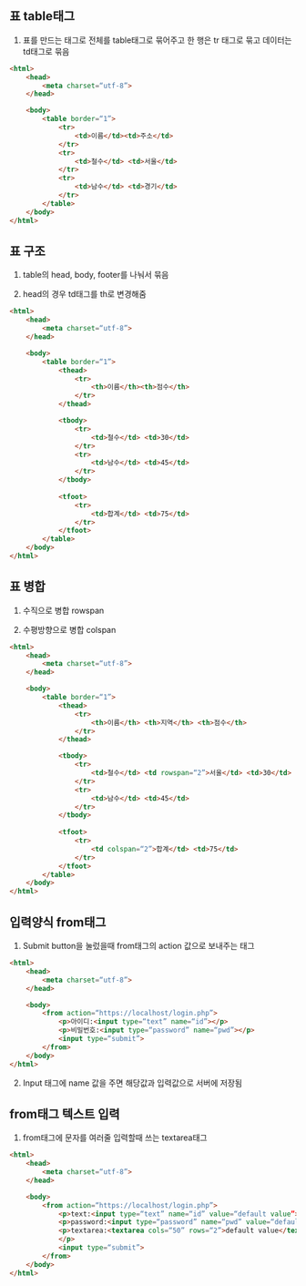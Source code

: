 ## 표 table태그

1. 표를 만드는 태그로 전체를 table태그로 묶어주고 한 행은 tr 태그로 묶고 데이터는 td태그로 묶음
```html
<html>
	<head>
		<meta charset=“utf-8”>
	</head>

	<body>
		<table border=“1”>
			<tr>
				<td>이름</td><td>주소</td>
			</tr>
			<tr>
				<td>철수</td> <td>서울</td>
			</tr>
			<tr>				
				<td>남수</td> <td>경기</td>
			</tr>
		</table>
	</body>
</html>
```
## 표 구조

1. table의 head, body, footer를 나눠서 묶음

2. head의 경우 td태그를 th로 변경해줌
```html
<html>
	<head>
		<meta charset=“utf-8”>
	</head>

	<body>
		<table border=“1”>
			<thead>
				<tr>
					<th>이름</th><th>점수</th>
				</tr>
			</thead>

			<tbody>
				<tr>
					<td>철수</td> <td>30</td>
				</tr>
				<tr>				
					<td>남수</td> <td>45</td>
				</tr>
			</tbody>
		
			<tfoot>
				<tr>				
					<td>합계</td> <td>75</td>
				</tr>
			</tfoot>
		</table>
	</body>
</html>
```
## 표 병합

1. 수직으로 병합 rowspan

2. 수평방향으로 병합 colspan
```html
<html>
	<head>
		<meta charset=“utf-8”>
	</head>

	<body>
		<table border=“1”>
			<thead>
				<tr>
					<th>이름</th> <th>지역</th> <th>점수</th>
				</tr>
			</thead>

			<tbody>
				<tr>
					<td>철수</td> <td rowspan=“2”>서울</td> <td>30</td>
				</tr>
				<tr>				
					<td>남수</td> <td>45</td>
				</tr>
			</tbody>
		
			<tfoot>
				<tr>				
					<td colspan=“2”>합계</td> <td>75</td>
				</tr>
			</tfoot>
		</table>
	</body>
</html>
```

## 입력양식 from태그

1. Submit button을 눌렀을때 from태그의 action 값으로 보내주는 태그
```html
<html>
	<head>
		<meta charset=“utf-8”>
	</head>

	<body>
		<from action=“https://localhost/login.php”>
			<p>아이디:<input type=“text” name=“id”></p>
			<p>비밀번호:<input type=“password” name=“pwd”></p>
			<input type=“submit”>
		</from>
	</body>
</html>
```
2. Input 태그에 name 값을 주면 해당값과 입력값으로 서버에 저장됨


## from태그 텍스트 입력

1. from태그에 문자를 여러줄 입력할때 쓰는 textarea태그
```html
<html>
	<head>
		<meta charset=“utf-8”>
	</head>

	<body>
		<from action=“https://localhost/login.php”>
			<p>text:<input type=“text” name=“id” value=“default value”></p>
			<p>password:<input type=“password” name=“pwd” value=“default value”></p>
			<p>textarea:<textarea cols=“50” rows=“2”>default value</textarea>
			</p>
			<input type=“submit”>
		</from>
	</body>
</html>
```

